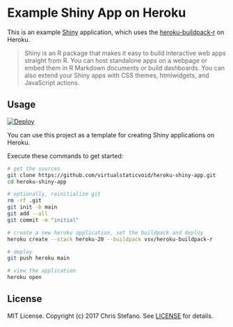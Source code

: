 # Example Shiny App on Heroku

This is an example [Shiny][shiny] application, which uses the [heroku-buildpack-r][buildpack] on Heroku.

> Shiny is an R package that makes it easy to build interactive web apps straight from R. You can host
> standalone apps on a webpage or embed them in R Markdown documents or build dashboards. You can also
> extend your Shiny apps with CSS themes, htmlwidgets, and JavaScript actions.

## Usage

[![Deploy][button]][deployapp]

You can use this project as a template for creating Shiny applications on Heroku.

Execute these commands to get started:

```bash
# get the sources
git clone https://github.com/virtualstaticvoid/heroku-shiny-app.git
cd heroku-shiny-app

# optionally, reinitialize git
rm -rf .git
git init -b main
git add --all
git commit -m "initial"

# create a new heroku application, set the buildpack and deploy
heroku create --stack heroku-20 --buildpack vsv/heroku-buildpack-r

# deploy
git push heroku main

# view the application
heroku open
```

## License

MIT License. Copyright (c) 2017 Chris Stefano. See [LICENSE](LICENSE) for details.

<!-- Links -->
[buildpack]: https://github.com/virtualstaticvoid/heroku-buildpack-r
[button]: https://www.herokucdn.com/deploy/button.svg
[deployapp]: https://heroku.com/deploy?template=https://github.com/aagnone-sfhk/heroku-shiny-app
[shiny]: https://shiny.rstudio.com/
